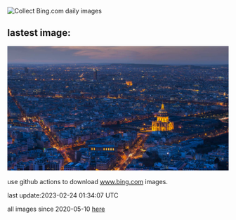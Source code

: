 ![Collect Bing.com daily images](https://github.com/counter2015/bing-daily-images/workflows/Collect%20Bing.com%20daily%20images/badge.svg)
## lastest image:
![](images/BlueWinterParis.jpg)

use github actions to download www.bing.com images.

last update:2023-02-24 01:34:07 UTC

all images since 2020-05-10 [here](https://github.com/counter2015/bing-daily-images/tree/master/images) 
